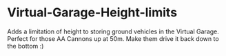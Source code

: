 # Virtual-Garage-Height-limits
Adds a limitation of height to storing ground vehicles in the Virtual Garage. Perfect for those AA Cannons up at 50m. Make them drive it back down to the bottom :)
